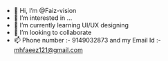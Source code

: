 - 👋 Hi, I’m @Faiz-vision
- 👀 I’m interested in ...
- 🌱 I’m currently learning UI/UX designing
- 💞️ I’m looking to collaborate
- 📫 Phone number :- 9149032873 and my Email Id :- mhfaeez121@gmail.com

<!---
Faiz-vision/Faiz-vision is a ✨ special ✨ repository because its `README.md` (this file) appears on your GitHub profile.
You can click the Preview link to take a look at your changes.
--->
